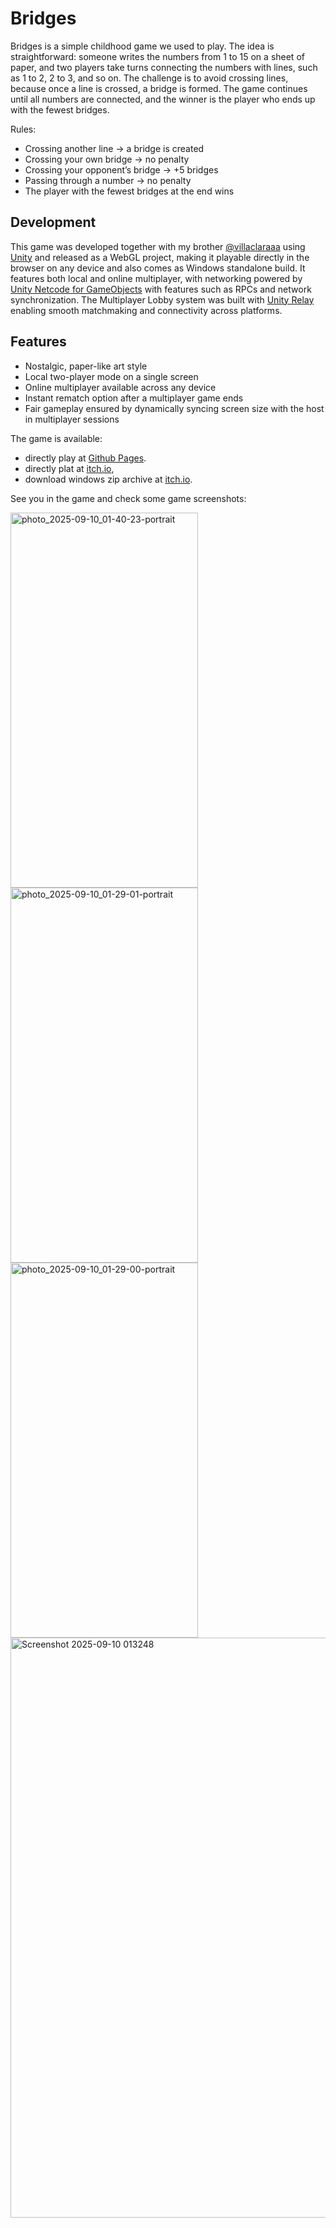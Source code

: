 # Bridges

Bridges is a simple childhood game we used to play. The idea is straightforward: someone writes the numbers from 1 to 15 on a sheet of paper, and two players take turns connecting the numbers with lines, such as 1 to 2, 2 to 3, and so on. The challenge is to avoid crossing lines, because once a line is crossed, a bridge is formed. The game continues until all numbers are connected, and the winner is the player who ends up with the fewest bridges.

Rules:
- Crossing another line → a bridge is created
- Crossing your own bridge → no penalty
- Crossing your opponent’s bridge → +5 bridges
- Passing through a number → no penalty
- The player with the fewest bridges at the end wins

## Development
This game was developed together with my brother [@villaclaraaa](https://github.com/villaclaraaa) using [Unity](https://unity.com/) and released as a WebGL project, making it playable directly in the browser on any device and also comes as Windows standalone build. It features both local and online multiplayer, with networking powered by [Unity Netcode for GameObjects](https://docs.unity3d.com/Packages/com.unity.netcode.gameobjects@2.4/manual/index.html) with features such as RPCs and network synchronization. The Multiplayer Lobby system was built with [Unity Relay](https://unity.com/products/relay) enabling smooth matchmaking and connectivity across platforms. 

## Features
- Nostalgic, paper-like art style
- Local two-player mode on a single screen
- Online multiplayer available across any device
- Instant rematch option after a multiplayer game ends
- Fair gameplay ensured by dynamically syncing screen size with the host in multiplayer sessions

The game is available:
- directly play at [Github Pages](https://villaclara.github.io/bridges). 
- directly plat at [itch.io](https://villaclara.itch.io/bridges),
- download windows zip archive at [itch.io](https://villaclara.itch.io/bridges).

See you in the game and check some game screenshots:

<img width="300" height="600" alt="photo_2025-09-10_01-40-23-portrait" src="https://github.com/user-attachments/assets/0f1dbfc7-aa76-4964-8a2b-831c94c1543e" />
<img width="300" height="600" alt="photo_2025-09-10_01-29-01-portrait" src="https://github.com/user-attachments/assets/39113ac1-0630-472d-8657-a8c049192691" />
<img width="300" height="600" alt="photo_2025-09-10_01-29-00-portrait" src="https://github.com/user-attachments/assets/b8a76732-504e-4886-9825-92a7b5724a25" />
<img width="1598" height="928" alt="Screenshot 2025-09-10 013248" src="https://github.com/user-attachments/assets/9bbad053-4d5d-4d05-9f35-7faeb262b480" />
